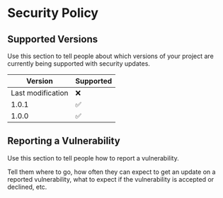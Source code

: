 # Security Policy

## Supported Versions

Use this section to tell people about which versions of your project are
currently being supported with security updates.

| Version | Supported          |
| ------- | ------------------ |
|Last modification | :x:       |
| 1.0.1   | :white_check_mark: |
| 1.0.0   | :white_check_mark: |

## Reporting a Vulnerability

Use this section to tell people how to report a vulnerability.

Tell them where to go, how often they can expect to get an update on a
reported vulnerability, what to expect if the vulnerability is accepted or
declined, etc.
